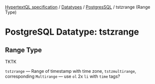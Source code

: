 [HypertextQL specification](../../README.md) / [Datatypes](../README.md) / [PostgresSQL](README.md) / tstzrange (Range Type)

# PostgreSQL Datatype: tstzrange
## Range Type

TKTK

`tstzrange` — Range of timestamp with time zone, `tstzmultirange`, corresponding `Multirange` — use `ol` 2x `li` with `time` tags?
